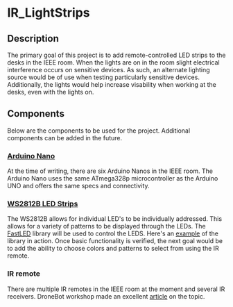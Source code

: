 # IR_LightStrips
## Description
The primary goal of this project is to add remote-controlled LED strips to the desks in the IEEE room. When the lights are on in the room slight electrical interference occurs on sensitive devices. As such, an alternate lighting source would be of use when testing particularly sensitive devices. Additionally, the lights would help increase visability when working at the desks, even with the lights on. 

## Components
Below are the components to be used for the project. Additional components can be added in the future.
### [Arduino Nano](https://en.wikipedia.org/wiki/Arduino_Nano)
At the time of writing, there are six Arduino Nanos in the IEEE room. The Arduino Nano uses the same ATmega328p microcontroller as the Arduino UNO and offers the same specs and connectivity. 

### [WS2812B LED Strips](https://cdn-shop.adafruit.com/datasheets/WS2812B.pdf) 
The WS2812B allows for individual LED's to be individually addressed. This allows for a variety of patterns to be displayed through the LEDs. The [FastLED](https://github.com/FastLED/FastLED) library will be used to control the LEDS. Here's an [example](https://howtomechatronics.com/tutorials/arduino/how-to-control-ws2812b-individually-addressable-leds-using-arduino/) of the library in action. Once basic functionality is verified, the next goal would be to add the ability to choose colors and patterns to select from using the IR remote.

### IR remote
There are multiple IR remotes in the IEEE room at the moment and several IR receivers. DroneBot workshop made an excellent [article](https://dronebotworkshop.com/using-ir-remote-controls-with-arduino/) on the topic.
